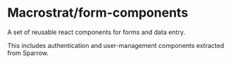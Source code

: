 # Macrostrat/form-components

A set of reusable react components for forms and data entry.

This includes authentication and user-management components extracted from
Sparrow.
